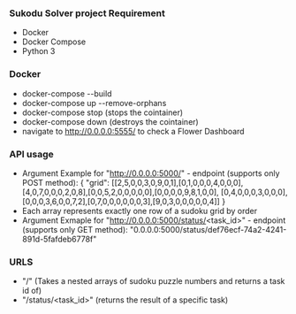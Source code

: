 ### Sukodu Solver project Requirement
  - Docker
  - Docker Compose
  - Python 3

### Docker
  - docker-compose --build
  - docker-compose up --remove-orphans
  - docker-compose stop (stops the cointainer)
  - docker-compose down (destroys the cointainer)
  - navigate to http://0.0.0.0:5555/ to check a Flower Dashboard

### API usage
  - Argument Example for "http://0.0.0.0:5000/" - endpoint (supports only POST method): 
      {
        "grid": [[2,5,0,0,3,0,9,0,1],[0,1,0,0,0,4,0,0,0],[4,0,7,0,0,0,2,0,8],[0,0,5,2,0,0,0,0,0],[0,0,0,0,9,8,1,0,0],
        [0,4,0,0,0,3,0,0,0],[0,0,0,3,6,0,0,7,2],[0,7,0,0,0,0,0,0,3],[9,0,3,0,0,0,0,0,4]]
      } 
  - Each array represents exactly one row of a sudoku grid by order
  - Argument Exmaple for "http://0.0.0.0:5000/status/<task_id>" - endpoint (supports only GET method):
        "0.0.0.0:5000/status/def76ecf-74a2-4241-891d-5fafdeb6778f"

### URLS
  - "/" (Takes a nested arrays of sudoku puzzle numbers and returns a task id of)
  - "/status/<task_id>" (returns the result of a specific task)